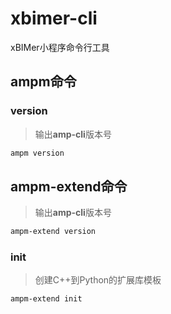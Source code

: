 # xbimer-cli

xBIMer小程序命令行工具










## ampm命令

### version

> 输出**amp-cli**版本号

```bash
ampm version
```

## ampm-extend命令

> 输出**amp-cli**版本号

```bash
ampm-extend version
```

### init

> 创建C++到Python的扩展库模板

```bash
ampm-extend init
```
